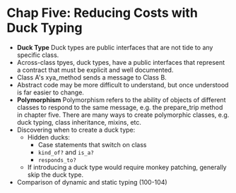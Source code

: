 # Chap Five: Reducing Costs with Duck Typing

* **Duck Type** Duck types are public interfaces that are not tide to any specific class.
* Across-class tpyes, duck types, have a public interfaces that represent a contract that must be explicit and well documented. 
* Class A's xya_method sends a message to Class B.
* Abstract code may be more difficult to understand, but once understood is far easier to change.
* **Polymorphism** Polymorphism refers to the ability of objects of different classes to respond to the same message, e.g. the prepare_trip method in chapter five. There are many ways to create polymorphic classes, e.g. duck typing, class inheritance, mixins, etc.
* Discovering when to create a duck type:
    * Hidden ducks:
        * Case statements that switch on class
        * `kind_of?` and `is_a?`
        * `responds_to?`
    * If introducing a duck type would require monkey patching, generally skip the duck type.
* Comparison of dynamic and static typing (100-104)

